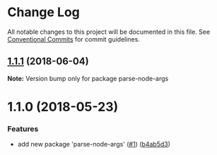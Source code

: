 # Change Log

All notable changes to this project will be documented in this file.
See [Conventional Commits](https://conventionalcommits.org) for commit guidelines.

<a name="1.1.1"></a>
## [1.1.1](https://github.com/marko-js/utils/tree/master/packages/parse-node-args/compare/parse-node-args@1.1.0...parse-node-args@1.1.1) (2018-06-04)




**Note:** Version bump only for package parse-node-args

<a name="1.1.0"></a>
# 1.1.0 (2018-05-23)


### Features

* add new package 'parse-node-args' ([#1](https://github.com/marko-js/utils/tree/master/packages/parse-node-args/issues/1)) ([b4ab5d3](https://github.com/marko-js/utils/tree/master/packages/parse-node-args/commit/b4ab5d3))
